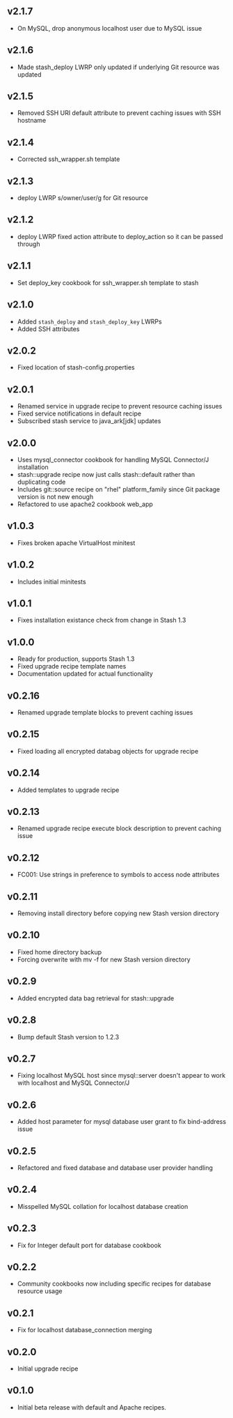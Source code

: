 ## v2.1.7 ##

* On MySQL, drop anonymous localhost user due to MySQL issue

## v2.1.6 ##

* Made stash_deploy LWRP only updated if underlying Git resource was updated

## v2.1.5 ##

* Removed SSH URI default attribute to prevent caching issues with SSH hostname

## v2.1.4 ##

* Corrected ssh_wrapper.sh template

## v2.1.3 ##

* deploy LWRP s/owner/user/g for Git resource

## v2.1.2 ##

* deploy LWRP fixed action attribute to deploy_action so it can be passed through

## v2.1.1 ##

* Set deploy_key cookbook for ssh_wrapper.sh template to stash

## v2.1.0 ##

* Added `stash_deploy` and `stash_deploy_key` LWRPs
* Added SSH attributes

## v2.0.2

* Fixed location of stash-config.properties

## v2.0.1

* Renamed service in upgrade recipe to prevent resource caching issues
* Fixed service notifications in default recipe
* Subscribed stash service to java_ark[jdk] updates

## v2.0.0

* Uses mysql_connector cookbook for handling MySQL Connector/J installation
* stash::upgrade recipe now just calls stash::default rather than duplicating
  code
* Includes git::source recipe on "rhel" platform_family since Git package
  version is not new enough
* Refactored to use apache2 cookbook web_app

## v1.0.3

* Fixes broken apache VirtualHost minitest

## v1.0.2

* Includes initial minitests

## v1.0.1

* Fixes installation existance check from change in Stash 1.3

## v1.0.0

* Ready for production, supports Stash 1.3
* Fixed upgrade recipe template names
* Documentation updated for actual functionality

## v0.2.16

* Renamed upgrade template blocks to prevent caching issues

## v0.2.15

* Fixed loading all encrypted databag objects for upgrade recipe

## v0.2.14

* Added templates to upgrade recipe

## v0.2.13

* Renamed upgrade recipe execute block description to prevent caching issue

## v0.2.12

* FC001: Use strings in preference to symbols to access node attributes

## v0.2.11

* Removing install directory before copying new Stash version directory

## v0.2.10

* Fixed home directory backup
* Forcing overwrite with mv -f for new Stash version directory

## v0.2.9

* Added encrypted data bag retrieval for stash::upgrade

## v0.2.8

* Bump default Stash version to 1.2.3

## v0.2.7

* Fixing localhost MySQL host since mysql::server doesn't appear to work with
  localhost and MySQL Connector/J

## v0.2.6

* Added host parameter for mysql database user grant to fix bind-address issue

## v0.2.5

* Refactored and fixed database and database user provider handling

## v0.2.4

* Misspelled MySQL collation for localhost database creation

## v0.2.3

* Fix for Integer default port for database cookbook

## v0.2.2

* Community cookbooks now including specific recipes for database resource usage

## v0.2.1

* Fix for localhost database_connection merging

## v0.2.0

* Initial upgrade recipe

## v0.1.0

* Initial beta release with default and Apache recipes.
